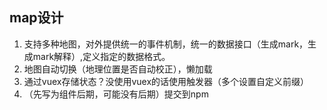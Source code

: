 ## map设计
1. 支持多种地图，对外提供统一的事件机制，统一的数据接口（生成mark，生成mark解释）,定义指定的数据格式。
2. 地图自动切换（地理位置是否自动校正），懒加载
3. 通过vuex存储状态？没使用vuex的话使用触发器（多个设置自定义前缀）
4. （先写为组件后期，可能没有后期）提交到npm
